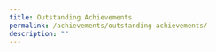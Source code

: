 ```yaml
---
title: Outstanding Achievements
permalink: /achievements/outstanding-achievements/
description: ""
---
```

